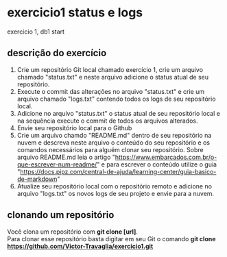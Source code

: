 # exercicio1 status e logs
exercicio 1, db1 start
## descrição do exercício
1) Crie um repositório Git local chamado exercício 1, crie um arquivo chamado "status.txt" e neste arquivo adicione o status atual de seu repositório.
2) Execute o commit das alterações no arquivo "status.txt" e crie um arquivo chamado "logs.txt" contendo todos os logs de seu repositório local.
3) Adicione no arquivo "status.txt" o status atual de seu repositório local e na sequência execute o commit de todos os arquivos alterados.
4) Envie seu repositório local para o Github
5) Crie um arquivo chamdo "README.md" dentro de seu repositório na nuvem e descreva neste arquivo o conteúdo do seu repositório e os comandos necessários para alguém clonar seu repositório. Sobre arquivo README.md leia o artigo "https://www.embarcados.com.br/o-que-escrever-num-readme/" e para escrever o conteúdo utilize o guia "https://docs.pipz.com/central-de-ajuda/learning-center/guia-basico-de-markdown"
6) Atualize seu repositório local com o repositório remoto e adicione no arquivo "logs.txt" os novos logs de seu projeto e envie para a nuvem.
## clonando um repositório
Você clona um repositório com **git clone [url]**. <br>
Para clonar esse repositório basta digitar em seu Git o comando **git clone https://github.com/Victor-Travaglia/exercicio1.git**
